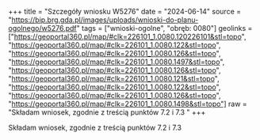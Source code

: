 +++
title = "Szczegóły wniosku W5276"
date = "2024-06-14"
source = "https://bip.brg.gda.pl/images/uploads/wnioski-do-planu-ogolnego/w5276.pdf"
tags = ["wnioski-ogolne", "obręb: 0080"]
geolinks = ["https://geoportal360.pl/map/#clk=226101_1.0080.120226101&stl=topo", "https://geoportal360.pl/map/#clk=226101_1.0080.122&stl=topo", "https://geoportal360.pl/map/#clk=226101_1.0080.126&stl=topo", "https://geoportal360.pl/map/#clk=226101_1.0080.1497&stl=topo", "https://geoportal360.pl/map/#clk=226101_1.0080.126&stl=topo", "https://geoportal360.pl/map/#clk=226101_1.0080.121&stl=topo", "https://geoportal360.pl/map/#clk=226101_1.0080.122&stl=topo", "https://geoportal360.pl/map/#clk=226101_1.0080.126&stl=topo", "https://geoportal360.pl/map/#clk=226101_1.0080.1498&stl=topo"]
raw = "Składam wniosek, zgodnie z treścią punktów 7.2 i 7.3 "
+++

Składam wniosek, zgodnie z treścią punktów 7.2 i 7.3



